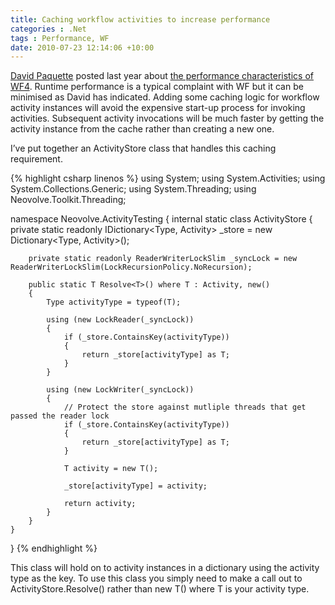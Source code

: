 ```yaml
---
title: Caching workflow activities to increase performance
categories : .Net
tags : Performance, WF
date: 2010-07-23 12:14:06 +10:00
---
```


[David Paquette][0] posted last year about [the performance characteristics of WF4][1]. Runtime performance is a typical complaint with WF but it can be minimised as David has indicated. Adding some caching logic for workflow activity instances will avoid the expensive start-up process for invoking activities. Subsequent activity invocations will be much faster by getting the activity instance from the cache rather than creating a new one.

I’ve put together an ActivityStore class that handles this caching requirement.{% highlight csharp linenos %}
using System;
using System.Activities;
using System.Collections.Generic;
using System.Threading;
using Neovolve.Toolkit.Threading;
    
namespace Neovolve.ActivityTesting
{
    internal static class ActivityStore
    {
        private static readonly IDictionary<Type, Activity> _store = new Dictionary<Type, Activity>();
    
        private static readonly ReaderWriterLockSlim _syncLock = new ReaderWriterLockSlim(LockRecursionPolicy.NoRecursion);
    
        public static T Resolve<T>() where T : Activity, new()
        {
            Type activityType = typeof(T);
    
            using (new LockReader(_syncLock))
            {
                if (_store.ContainsKey(activityType))
                {
                    return _store[activityType] as T;
                }
            }
    
            using (new LockWriter(_syncLock))
            {
                // Protect the store against mutliple threads that get passed the reader lock
                if (_store.ContainsKey(activityType))
                {
                    return _store[activityType] as T;
                }
    
                T activity = new T();
    
                _store[activityType] = activity;
    
                return activity;
            }
        }
    }
}
{% endhighlight %}

This class will hold on to activity instances in a dictionary using the activity type as the key. To use this class you simply need to make a call out to ActivityStore.Resolve<T>() rather than new T() where T is your activity type.

[0]: http://geekswithblogs.net/DavidPaquette
[1]: http://geekswithblogs.net/DavidPaquette/archive/2009/10/26/wf4-performance.aspx
